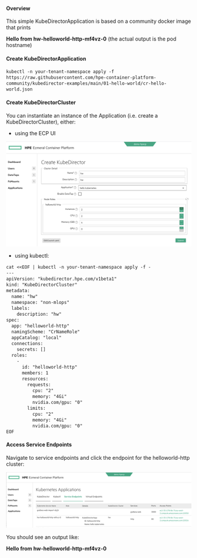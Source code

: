 #### Overview

This simple KubeDirectorApplication is based on a community docker image that prints

**Hello from hw-helloworld-http-mf4vz-0** (the actual output is the pod hostname)


#### Create KubeDirectorApplication

```
kubectl -n your-tenant-namespace apply -f https://raw.githubusercontent.com/hpe-container-platform-community/kubedirector-examples/main/01-hello-world/cr-hello-world.json
```

#### Create KubeDirectorCluster

You can instantiate an instance of the Application (i.e. create a KubeDirectorCluster), either:

- using the ECP UI

![Create KubeDirectorCluster](create_kubedirectorcluster.png)


- using kubectl:

```
cat <<EOF | kubectl -n your-tenant-namespace apply -f -
---
apiVersion: "kubedirector.hpe.com/v1beta1"
kind: "KubeDirectorCluster"
metadata: 
  name: "hw"
  namespace: "non-mlops"
  labels: 
    description: "hw"
spec: 
  app: "helloworld-http"
  namingScheme: "CrNameRole"
  appCatalog: "local"
  connections: 
    secrets: []
  roles: 
    - 
      id: "helloworld-http"
      members: 1
      resources: 
        requests: 
          cpu: "2"
          memory: "4Gi"
          nvidia.com/gpu: "0"
        limits: 
          cpu: "2"
          memory: "4Gi"
          nvidia.com/gpu: "0"
EOF
```

#### Access Service Endpoints

Navigate to service endpoints and click the endpoint for the helloworld-http cluster:

![Access service endpoints](access_service_endpoints.png)

You should see an output like:

**Hello from hw-helloworld-http-mf4vz-0**

